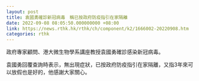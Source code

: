 ```yaml
---
layout: post
title: 袁國勇確診新冠病毒　稱已按政府防疫指引在家隔離
date: 2022-09-08 08:05:50.000000000 +08:00
link: https://news.rthk.hk/rthk/ch/component/k2/1666002-20220908.htm
categories: rthk
---
```


政府專家顧問、港大微生物學系講座教授袁國勇確診感染新冠病毒。

袁國勇回覆查詢時表示，無出現症狀，已按政府防疫指引在家隔離，又指3年來可以放假也是好的，他感謝大家關心。
